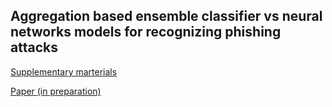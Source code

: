 ## Aggregation based ensemble classifier vs neural networks models for recognizing phishing attacks

[Supplementary marterials](https://wgalka.github.io/IEEE_Phishing_2024/docs/supplementary.html)

[Paper (in preparation)](TODO)
